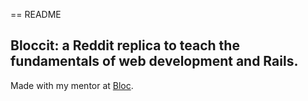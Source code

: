 == README

 ## Bloccit: a Reddit replica to teach the fundamentals of web development and Rails.
 
 Made with my mentor at [Bloc](http://bloc.io).

